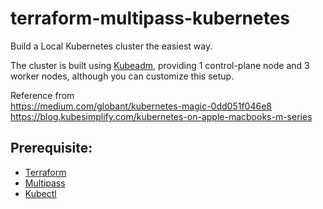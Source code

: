 # terraform-multipass-kubernetes
Build a Local Kubernetes cluster the easiest way.

The cluster is built using [Kubeadm](https://kubernetes.io/docs/setup/production-environment/tools/kubeadm/create-cluster-kubeadm/), providing 1 control-plane node and 3 worker nodes, although you can customize this setup.

Reference from \
https://medium.com/globant/kubernetes-magic-0dd051f046e8 \
https://blog.kubesimplify.com/kubernetes-on-apple-macbooks-m-series

## Prerequisite:
* [Terraform](https://developer.hashicorp.com/terraform/downloads?product_intent=terraform)
* [Multipass](https://multipass.run/)
* [Kubectl](https://kubernetes.io/docs/tasks/tools/#kubectl)
